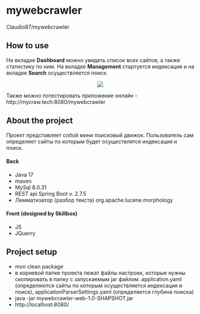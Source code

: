 # mywebcrawler
Claudio87/mywebcrawler

## How to use

На вкладке **Dashboard** можно увидеть список всех сайтов, а также статистику по ним.
На вкладке **Management** стартуется индексация и на вкладке **Search** осуществляется поиск.
<p align="center">
<img src="https://media.giphy.com/media/kECpaOfydBanXOC1C8/giphy.gif"></p>
Также можно потестировать приложение онлайн - http://mycraw.tech:8080/mywebcrawler

## About the project

Проект представляет собой мини поисковый движок. Пользователь сам определяет сайты 
по которым будет осуществлятся индексация и поиск.

#### Back

 - Java 17
 - maven
 - MySql 8.0.31
 - REST api Spring Boot v. 2.7.5
 - Лемматизатор (разбор текста) org.apache.lucene.morphology
 
#### Front (designed by Skillbox)

 - JS
 - JQuerry 

## Project setup

 - mvn clean package
 - в корневой папке проекта лежат файлы настроек, которые нужны скопировать в папку с запускаемым jar файлом. application.yaml (определяются сайты по которым осуществляется индексация и поиск), applicationParserSettings.yaml (определяется глубина поиска)
 - java -jar mywebcrawler-web-1.0-SHAPSHOT.jar
 - http://localhost:8080/
